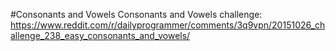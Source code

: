 #Consonants and Vowels
Consonants and Vowels challenge: https://www.reddit.com/r/dailyprogrammer/comments/3q9vpn/20151026_challenge_238_easy_consonants_and_vowels/

